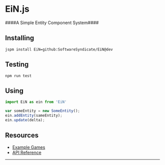 # EiN.js 
####A Simple Entity Component System####


## Installing
`jspm install EiN=github:SoftwareSyndicate/EiN@dev`

## Testing
`npm run test`

## Using
```javascript
import EiN as ein from 'EiN'

var someEntity = new SomeEntity();
ein.addEntity(sameEntity);
ein.update(delta);
```

## Resources

* [Example Games](https://github.com/SoftwareSyndicate/Ludic/wiki/ExampleGames)
* [API Reference](https://github.com/SoftwareSyndicate/EiN/wiki/API)

***

